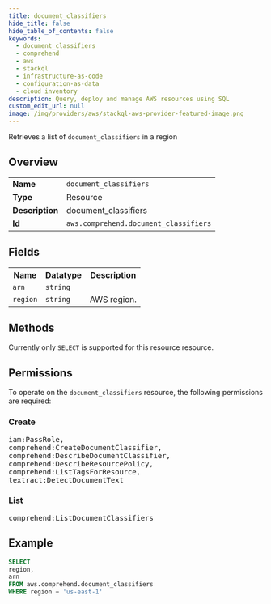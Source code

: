 ```yaml
---
title: document_classifiers
hide_title: false
hide_table_of_contents: false
keywords:
  - document_classifiers
  - comprehend
  - aws
  - stackql
  - infrastructure-as-code
  - configuration-as-data
  - cloud inventory
description: Query, deploy and manage AWS resources using SQL
custom_edit_url: null
image: /img/providers/aws/stackql-aws-provider-featured-image.png
---
```

Retrieves a list of <code>document_classifiers</code> in a region

## Overview
<table><tbody>
<tr><td><b>Name</b></td><td><code>document_classifiers</code></td></tr>
<tr><td><b>Type</b></td><td>Resource</td></tr>
<tr><td><b>Description</b></td><td>document_classifiers</td></tr>
<tr><td><b>Id</b></td><td><code>aws.comprehend.document_classifiers</code></td></tr>
</tbody></table>

## Fields
<table><tbody>
<tr><th>Name</th><th>Datatype</th><th>Description</th></tr>
<tr><td><code>arn</code></td><td><code>string</code></td><td></td></tr>
<tr><td><code>region</code></td><td><code>string</code></td><td>AWS region.</td></tr>

</tbody></table>

## Methods
Currently only <code>SELECT</code> is supported for this resource resource.

## Permissions

To operate on the <code>document_classifiers</code> resource, the following permissions are required:

### Create
<pre>
iam:PassRole,
comprehend:CreateDocumentClassifier,
comprehend:DescribeDocumentClassifier,
comprehend:DescribeResourcePolicy,
comprehend:ListTagsForResource,
textract:DetectDocumentText</pre>

### List
<pre>
comprehend:ListDocumentClassifiers</pre>


## Example
```sql
SELECT
region,
arn
FROM aws.comprehend.document_classifiers
WHERE region = 'us-east-1'
```
